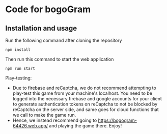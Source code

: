 # Code for bogoGram
## Installation and usage
Run the following command after cloning the repository

`npm install`

Then run this command to start the web application

`npm run start`

Play-testing:
- Due to firebase and reCaptcha, we do not recommend attempting to play-test this game from your machine's localhost. You need to be logged into the necessary firebase and google accounts for your client to generate authentication tokens on reCaptcha to not be blocked by reCaptcha on the server side, and same goes for cloud functions that we call to make the game run.
- Hence, we instead recommend going to https://bogogram-64426.web.app/ and playing the game there. Enjoy!
